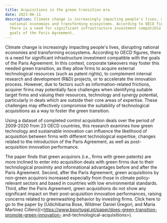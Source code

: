 ```yaml
---
title: Acquisitions in the green transition era
date: 2023-06-11
description: Climate change is increasingly impacting people's lives, disrupting
  national economies and transforming ecosystems. According to OECD figures,
  there is a need for significant infrastructure investment compatible with the
  goals of the Paris Agreement.
---
```

Climate change is increasingly impacting people's lives, disrupting national economies and
transforming ecosystems. According to OECD figures, there is a need for significant
infrastructure investment compatible with the goals of the Paris Agreement. In this context,
corporate takeovers may foster this needed green transition, as they allow firms to acquire
external technological resources (such as patent rights), to complement internal research and
development (R&amp;D) projects, or to accelerate the innovation process. However, due to factors
such as information-related frictions, acquirer firms may potentially face challenges when
identifying suitable target firms and valuing their resources, technology and synergy potential,
particularly in deals which are outside their core areas of expertise. These challenges may
effectively compromise the suitability of technological acquisitions as a way to foster the green
transition.


Using a dataset of completed control acquisition deals over the period of 2009-2020 from 23
OECD countries, this research examines how green technology and sustainable innovation can
influence the likelihood of acquisition between firms with different technological expertise,
changes related to the introduction of the Paris Agreement, as well as post-acquisition
innovation performance.


The paper finds that green acquirors (i.e., firms with green patents) are more inclined to enter
into acquisition deals with green firms due to their technological proximity and informational
advantages before and after the Paris Agreement. Second, after the Paris Agreement, green
acquisitions by non-green acquirors increased especially from those in climate policy-relevant
sectors and based in countries with low environmental standards. Third, after the Paris
Agreement, green acquisitions do not show any significant impact on their post-acquisition
innovation performances, raising concerns related to greenwashing behavior by investing
firms.
Click here to go to the paper by [Udichibarna Bose, Wildmer Daniel Gregori, and Maria
Martinez Cillero](<https://www.bportugal.pt/paper/does-green-transition-promote-green-innovation-
and-technological-acquisitions>).